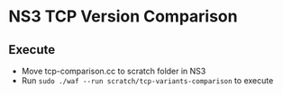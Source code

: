 # NS3 TCP Version Comparison
## Execute
* Move tcp-comparison.cc  to scratch folder in NS3 
* Run `sudo ./waf --run scratch/tcp-variants-comparison` to execute
